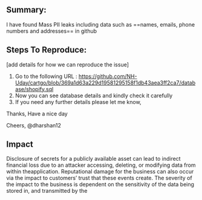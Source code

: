 ## Summary:

I have found Mass PII leaks including data such as ==names, emails, phone numbers and addresses== in github

## Steps To Reproduce:
[add details for how we can reproduce the issue]

  1. Go to the following URL : https://github.com/NH-Uday/cartgo/blob/369a1d63a229d19581295158f1db43aea3ff2ca7/database/shopify.sql
  2. Now you can see database details and kindly check it carefully
  3. If you need any further details please let me know,

Thanks,
Have a nice day

Cheers,
@dharshan12

## Impact

Disclosure of secrets for a publicly available asset can lead to indirect financial loss due to an attacker accessing, deleting, or modifying data from within theapplication. Reputational damage for the business can also occur via the impact to customers’ trust that these events create. The severity of the impact to the business is dependent on the sensitivity of the data being stored in, and transmitted by the 
